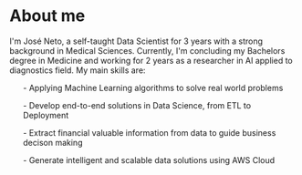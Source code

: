 # About me

I'm José Neto, a self-taught Data Scientist for 3 years with a strong background in Medical Sciences. Currently, I'm concluding my Bachelors degree in Medicine and working for 2 years as a researcher in AI applied to diagnostics field. My main skills are:
<ul>- Applying Machine Learning algorithms to solve real world problems</ul>
<ul>- Develop end-to-end solutions in Data Science, from ETL to Deployment</ul>
<ul>- Extract financial valuable information from data to guide business decison making</ul>
<ul>- Generate intelligent and scalable data solutions using AWS Cloud</ul>
